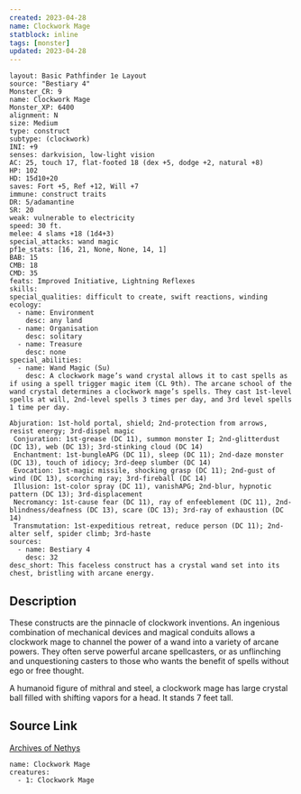 ```yaml
---
created: 2023-04-28
name: Clockwork Mage
statblock: inline
tags: [monster]
updated: 2023-04-28
---
```

```statblock
layout: Basic Pathfinder 1e Layout
source: "Bestiary 4"
Monster_CR: 9
name: Clockwork Mage
Monster_XP: 6400
alignment: N
size: Medium
type: construct
subtype: (clockwork)
INI: +9
senses: darkvision, low-light vision
AC: 25, touch 17, flat-footed 18 (dex +5, dodge +2, natural +8)
HP: 102
HD: 15d10+20
saves: Fort +5, Ref +12, Will +7
immune: construct traits
DR: 5/adamantine
SR: 20
weak: vulnerable to electricity
speed: 30 ft.
melee: 4 slams +18 (1d4+3)
special_attacks: wand magic
pf1e_stats: [16, 21, None, None, 14, 1]
BAB: 15
CMB: 18
CMD: 35
feats: Improved Initiative, Lightning Reflexes
skills: 
special_qualities: difficult to create, swift reactions, winding
ecology:
  - name: Environment
    desc: any land
  - name: Organisation
    desc: solitary
  - name: Treasure
    desc: none
special_abilities:
  - name: Wand Magic (Su)
    desc: A clockwork mage’s wand crystal allows it to cast spells as if using a spell trigger magic item (CL 9th). The arcane school of the wand crystal determines a clockwork mage’s spells. They cast 1st-level spells at will, 2nd-level spells 3 times per day, and 3rd level spells 1 time per day.

Abjuration: 1st-hold portal, shield; 2nd-protection from arrows, resist energy; 3rd-dispel magic
 Conjuration: 1st-grease (DC 11), summon monster I; 2nd-glitterdust (DC 13), web (DC 13); 3rd-stinking cloud (DC 14)
 Enchantment: 1st-bungleAPG (DC 11), sleep (DC 11); 2nd-daze monster (DC 13), touch of idiocy; 3rd-deep slumber (DC 14)
 Evocation: 1st-magic missile, shocking grasp (DC 11); 2nd-gust of wind (DC 13), scorching ray; 3rd-fireball (DC 14)
 Illusion: 1st-color spray (DC 11), vanishAPG; 2nd-blur, hypnotic pattern (DC 13); 3rd-displacement
 Necromancy: 1st-cause fear (DC 11), ray of enfeeblement (DC 11), 2nd-blindness/deafness (DC 13), scare (DC 13); 3rd-ray of exhaustion (DC 14)
 Transmutation: 1st-expeditious retreat, reduce person (DC 11); 2nd-alter self, spider climb; 3rd-haste
sources:
  - name: Bestiary 4
    desc: 32
desc_short: This faceless construct has a crystal wand set into its chest, bristling with arcane energy.
```
## Description
These constructs are the pinnacle of clockwork inventions. An ingenious combination of mechanical devices and magical conduits allows a clockwork mage to channel the power of a wand into a variety of arcane powers. They often serve powerful arcane spellcasters, or as unflinching and unquestioning casters to those who wants the benefit of spells without ego or free thought.

A humanoid figure of mithral and steel, a clockwork mage has large crystal ball filled with shifting vapors for a head. It stands 7 feet tall.
## Source Link
[Archives of Nethys](https://aonprd.com/MonsterDisplay.aspx?ItemName=Clockwork%20Mage)
```encounter-table
name: Clockwork Mage
creatures:
  - 1: Clockwork Mage
```
